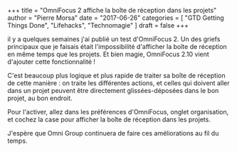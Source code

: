 +++
title      = "OmniFocus 2 affiche la boîte de réception dans les projets"
author     = "Pierre Morsa"
date       = "2017-06-26"
categories = [ "GTD Getting Things Done", "Lifehacks", "Technomagie" ]
draft      = false
+++

il y a quelques semaines j'ai publié un test d'OmniFocus 2. Un des griefs principaux que je faisais était l'impossibilité d'afficher la boîte de réception en même temps que les projets. Et bien magie, OmniFocus 2.10 vient d'ajouter cette fonctionnalité !

C'est beaucoup plus logique et plus rapide de traiter sa boîte de réception de cette manière : on traite les différentes actions, et celles qui doivent aller dans un projet peuvent être directement glissées-déposées dans le bon projet, au bon endroit.

Pour l'activer, allez dans les préférences d'OmniFocus, onglet organisation, et cochez la case pour afficher la boîte de réception dans les projets.

J'espère que Omni Group continuera de faire ces améliorations au fil du temps.